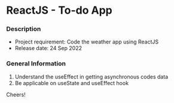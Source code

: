# ReactJS - To-do App

### Description
- Project requirement: Code the weather app using ReactJS
- Release date: 24 Sep 2022

### General Information
1. Understand the useEffect in getting asynchronous codes data
2. Be applicable on useState and useEffect hook

Cheers!
